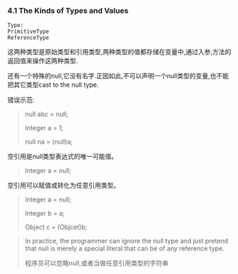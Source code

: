 ### 4.1 The Kinds of Types and Values

```
Type:
PrimitiveType
ReferenceType
```

这两种类型是原始类型和引用类型,两种类型的值都存储在变量中,通过入参,方法的返回值来操作这两种类型.

还有一个特殊的null,它没有名字.正因如此,不可以声明一个null类型的变量,也不能把其它类型cast to the null type.

错误示范:

> null abc = null;
>
> Integer a = 1;
>
> null na = \(null\)a;

空引用是null类型表达式的唯一可能值。

> Integer a = null;

空引用可以赋值或转化为任意引用类型。

> Integer a = null;
>
> Integer b = a;
>
> Object c = \(Objcet\)b;



> In practice, the programmer can ignore the null type and just pretend that null is merely a special literal that can be of any reference type.
>
> 程序员可以忽略null,或者当做任意引用类型的字符串



